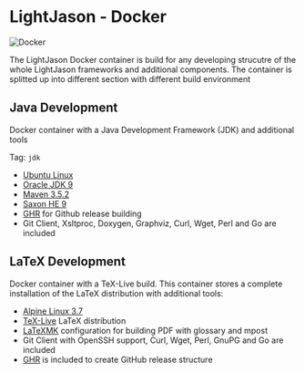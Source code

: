 # LightJason - Docker

![Docker](https://img.shields.io/docker/build/lightjason/docker.svg)

The LightJason Docker container is build for any developing strucutre of the whole LightJason frameworks and additional components. The container is splitted up into different section with different build environment

## Java Development

Docker container with a Java Development Framework (JDK) and additional tools

Tag: ```jdk```

* [Ubuntu Linux](https://wiki.ubuntuusers.de/Bionic_Beaver/)
* [Oracle JDK 9](http://www.oracle.com/technetwork/java/javase/downloads/jdk9-downloads-3848520.html)
* [Maven 3.5.2](https://maven.apache.org/)
* [Saxon HE 9](http://saxon.sourceforge.net/)
* [GHR](http://deeeet.com/ghr/) for Github release building
* Git Client, Xsltproc, Doxygen, Graphviz, Curl, Wget, Perl and Go are included

## LaTeX Development

Docker container with a TeX-Live build. This container stores a complete installation of the LaTeX distribution with additional tools:

* [Alpine Linux 3.7](https://alpinelinux.org/)
* [TeX-Live](https://www.tug.org/texlive/) LaTeX distribution
* [LaTeXMK](https://ctan.org/pkg/latexmk) configuration for building PDF with glossary and mpost
* Git Client with OpenSSH support, Curl, Wget, Perl, GnuPG and Go are included
* [GHR](http://deeeet.com/ghr/) is included to create GitHub release structure

